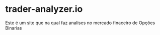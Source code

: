 # trader-analyzer.io
Este é um site que na qual faz analises no mercado finaceiro de Opções Binarias 
